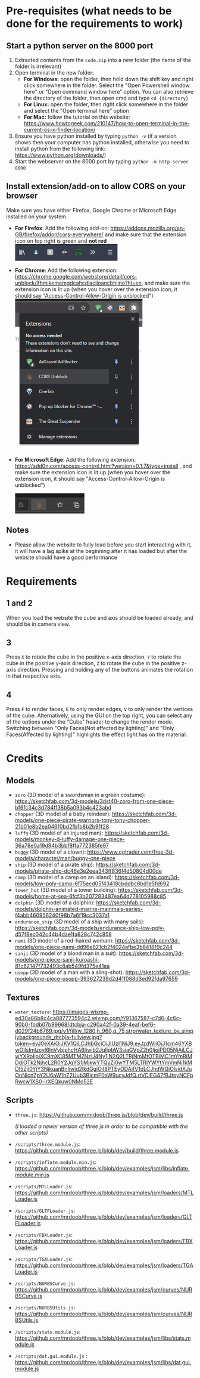 # Pre-requisites (what needs to be done for the requirements to work)
## Start a python server on the 8000 port
1. Extracted contents from the `code.zip` into a new folder (the name of the folder is irrelevant)
2. Open terminal in the new folder:
    * **For Windows:** open the folder, then hold down the shift key and right click somewhere in the folder. Select the "Open Powershell window here" or “Open command window here” option.
  You can also retrieve the directory of the folder, then open cmd and type `cd {directory}`
    * **For Linux:** open the folder, then right click somewhere in the folder and select the "Open terminal here" option
    * **For Mac:** follow the tutorial on this website: https://www.howtogeek.com/210147/how-to-open-terminal-in-the-current-os-x-finder-location/ 
3. Ensure you have python installed by typing `python -v` (if a version shows then your computer has python installed, otherwise you need to install python from the following link: https://www.python.org/downloads/)
4. Start the webserver on the 8000 port by typing `python -m http.server 8000`
## Install extension/add-on to allow CORS on your browser
Make sure you have either Firefox, Google Chrome or Microsoft Edge installed on your system.
* **For Firefox**: Add the following add-on: https://addons.mozilla.org/en-GB/firefox/addon/cors-everywhere/ and make sure that the extension icon on top right is green and **not red**![img.png](img.png)
* **For Chrome**: Add the following extension: https://chrome.google.com/webstore/detail/cors-unblock/lfhmikememgdcahcdlaciloancbhjino?hl=en, and make sure the extension icon is lit up (when you hover over the extension icon, it should say "Access-Control-Allow-Origin is unblocked")![img_1.png](img_1.png)
* **For Microsoft Edge**: Add the following extension: https://add0n.com/access-control.html?version=0.1.7&type=install , and make sure the extension icon is lit up (when you hover over the extension icon, it should say "Access-Control-Allow-Origin is unblocked")
  
  ![img_2.png](img_2.png)
## Notes
* Please allow the website to fully load before you start interacting with it, it will have a lag spike at the beginning after it has loaded but after the website should have a good performance

# Requirements
## 1 and 2
When you load the website the cube and axis should be loaded already, and should be in camera view.
## 3
Press `X` to rotate the cube in the positive x-axis direction, `Y` to rotate the cube in the positive y-axis direction, `Z` to rotate the cube in the positive z-axis direction.
Pressing and holding any of the buttons animates the rotation in that respective axis.
## 4
Press `F` to render faces, `E` to only render edges, `V` to only render the vertices of the cube. Alternatively, using the GUI on the top right, you can select any of the options under the "Cube" header to change the render mode.
Switching between "Only Faces(Not affected by lighting)" and "Only Faces(Affected by lighting)" highlights the effect light has on the material.
# Credits
## Models
* `zoro` (3D model of a swordsman in a green costume): https://sketchfab.com/3d-models/3dst40-zoro-from-one-piece-bf6fc34c3d784ff38b5a093b4c423abd
* `chopper` (3D model of a baby reindeer): https://sketchfab.com/3d-models/one-piece-pirate-warriors-tony-tony-chopper-21b01e8b2ea046f0bd2fb1b8b2b91f28
* `luffy` (3D model of an injured man): https://sketchfab.com/3d-models/monkey-d-luffy-damage-one-piece-36a78e0a19d84b3bbf8ffa772385fe97
* `buggy` (3D model of a clown): https://www.cgtrader.com/free-3d-models/character/man/buggy-one-piece
* `ship` (3D model of a pirate ship): https://sketchfab.com/3d-models/pirate-ship-dc46e3e2eea343ff836f4d50804d00de
* `camp` (3D model of a camp on an island): https://sketchfab.com/3d-models/low-poly-camp-6f75ecd05f43418cbddbc6bd1e5fd692
* `tower_hut` (3D model of a tower building): https://sketchfab.com/3d-models/home-at-sea-6fcf3b207283487ea64d778105988c85
* `dolphin` (3D model of a dolphin): https://sketchfab.com/3d-models/dolphin-animated-marine-mammals-series-f4abb460956240f98b7a6f19cc3037a1
* `endurance_ship` (3D model of a ship with many sails): https://sketchfab.com/3d-models/endurance-ship-low-poly-d57f8ec042c44b4dae1fa828c742c858
* `nami` (3D model of a red-haired woman): https://sketchfab.com/3d-models/one-piece-nami-dd96e821cb2f4024afbe3b841819c244
* `sanji` (3D model of a blond man in a suit): https://sketchfab.com/3d-models/one-piece-sanji-kuroashi-81c62147f732493c8ab549fd375e41aa
* `usopp` (3D model of a man with a sling-shot): https://sketchfab.com/3d-models/one-piece-usopp-393627239d2d41f088d3ed92fda97659
## Textures
* `water_texture`: https://images-wixmp-ed30a86b8c4ca887773594c2.wixmp.com/f/91367587-c7d6-4c6c-90b0-fbdb07b99668/dtcbja-c290a42f-0a39-4eaf-bef6-d029f24b6769.jpg/v1/fill/w_1280,h_960,q_75,strp/water_texture_by_simplybackgrounds_dtcbja-fullview.jpg?token=eyJ0eXAiOiJKV1QiLCJhbGciOiJIUzI1NiJ9.eyJzdWIiOiJ1cm46YXBwOiIsImlzcyI6InVybjphcHA6Iiwib2JqIjpbW3siaGVpZ2h0IjoiPD05NjAiLCJwYXRoIjoiXC9mXC85MTM2NzU4Ny1jN2Q2LTRjNmMtOTBiMC1mYmRiMDdiOTk2NjhcL2R0Y2JqYS1jMjkwYTQyZi0wYTM5LTRlYWYtYmVmNi1kMDI5ZjI0YjY3NjkuanBnIiwid2lkdGgiOiI8PTEyODAifV1dLCJhdWQiOlsidXJuOnNlcnZpY2U6aW1hZ2Uub3BlcmF0aW9ucyJdfQ.rtVCIEG47fBJtpyNCFpRwcw1XS0-irXEQkuw0NMo52E
## Scripts
* `three.js`: https://github.com/mrdoob/three.js/blob/dev/build/three.js
  
  *(I loaded a newer version of three js in order to be compatible with the other scripts)*
* `/scripts/three.module.js`: https://github.com/mrdoob/three.js/blob/dev/build/three.module.js
* `/scripts/inflate.module.min.js`: https://github.com/mrdoob/three.js/blob/dev/examples/jsm/libs/inflate.module.min.js
* `/scripts/MTLLoader.js`: https://github.com/mrdoob/three.js/blob/dev/examples/jsm/loaders/MTLLoader.js
* `/scripts/GLTFLoader.js`: https://github.com/mrdoob/three.js/blob/dev/examples/jsm/loaders/GLTFLoader.js
* `/scripts/FBXLoader.js`: https://github.com/mrdoob/three.js/blob/dev/examples/jsm/loaders/FBXLoader.js
* `/scripts/TGALoader.js`: https://github.com/mrdoob/three.js/blob/dev/examples/jsm/loaders/TGALoader.js
* `/scripts/NURBSCurve.js`: https://github.com/mrdoob/three.js/blob/dev/examples/jsm/curves/NURBSCurve.js
* `/scripts/NURBSUtils.js`: https://github.com/mrdoob/three.js/blob/dev/examples/jsm/curves/NURBSUtils.js
* `/scripts/stats.module.js`: https://github.com/mrdoob/three.js/blob/dev/examples/jsm/libs/stats.module.js
* `/scripts/dat.gui.module.js` : https://github.com/mrdoob/three.js/blob/dev/examples/jsm/libs/dat.gui.module.js

